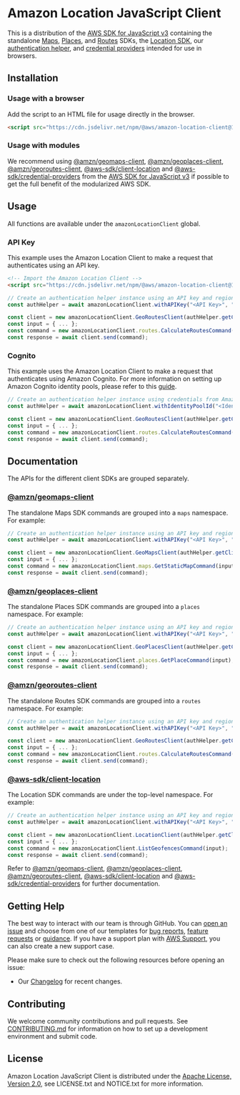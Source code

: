 # Amazon Location JavaScript Client

This is a distribution of the [AWS SDK for JavaScript v3](https://github.com/aws/aws-sdk-js-v3) containing the standalone [Maps](https://docs.aws.amazon.com/AWSJavaScriptSDK/v3/latest/Package/-amzn-geomaps-client/), [Places](https://docs.aws.amazon.com/AWSJavaScriptSDK/v3/latest/Package/-amzn-geoplaces-client/), and [Routes](https://docs.aws.amazon.com/AWSJavaScriptSDK/v3/latest/Package/-amzn-georoutes-client/) SDKs, the [Location SDK](https://docs.aws.amazon.com/AWSJavaScriptSDK/v3/latest/Package/-aws-sdk-client-location/), our [authentication helper](https://github.com/aws-geospatial/amazon-location-utilities-auth-helper-js), and [credential providers](https://docs.aws.amazon.com/AWSJavaScriptSDK/v3/latest/Package/-aws-sdk-credential-providers/) intended for use in browsers.

## Installation

### Usage with a browser

Add the script to an HTML file for usage directly in the browser.

```html
<script src="https://cdn.jsdelivr.net/npm/@aws/amazon-location-client@1"></script>
```

### Usage with modules

We recommend using [@amzn/geomaps-client](https://docs.aws.amazon.com/AWSJavaScriptSDK/v3/latest/Package/-amzn-geomaps-client/), [@amzn/geoplaces-client](https://docs.aws.amazon.com/AWSJavaScriptSDK/v3/latest/Package/-amzn-geoplaces-client/), [@amzn/georoutes-client](https://docs.aws.amazon.com/AWSJavaScriptSDK/v3/latest/Package/-amzn-georoutes-client/), [@aws-sdk/client-location](https://docs.aws.amazon.com/AWSJavaScriptSDK/v3/latest/Package/-aws-sdk-client-location/) and [@aws-sdk/credential-providers](https://docs.aws.amazon.com/AWSJavaScriptSDK/v3/latest/Package/-aws-sdk-credential-providers/) from the [AWS SDK for JavaScript v3](https://github.com/aws/aws-sdk-js-v3) if possible to get the full benefit of the modularized AWS SDK.

## Usage

All functions are available under the `amazonLocationClient` global.

### API Key

This example uses the Amazon Location Client to make a request that authenticates using an API key.

```html
<!-- Import the Amazon Location Client -->
<script src="https://cdn.jsdelivr.net/npm/@aws/amazon-location-client@1"></script>
```

```javascript
// Create an authentication helper instance using an API key and region
const authHelper = await amazonLocationClient.withAPIKey("<API Key>", "<Region>");

const client = new amazonLocationClient.GeoRoutesClient(authHelper.getClientConfig());
const input = { ... };
const command = new amazonLocationClient.routes.CalculateRoutesCommand(input);
const response = await client.send(command);
```

### Cognito

This example uses the Amazon Location Client to make a request that authenticates using Amazon Cognito. For more information on setting up Amazon Cognito identity pools, please refer to this [guide](https://docs.aws.amazon.com/location/latest/developerguide/authenticating-using-cognito.html).

```javascript
// Create an authentication helper instance using credentials from Amazon Cognito
const authHelper = await amazonLocationClient.withIdentityPoolId("<Identity Pool ID>");

const client = new amazonLocationClient.GeoRoutesClient(authHelper.getClientConfig());
const input = { ... };
const command = new amazonLocationClient.routes.CalculateRoutesCommand(input);
const response = await client.send(command);
```

## Documentation

The APIs for the different client SDKs are grouped separately.

### [@amzn/geomaps-client](https://docs.aws.amazon.com/AWSJavaScriptSDK/v3/latest/Package/-amzn-geomaps-client/)

The standalone Maps SDK commands are grouped into a `maps` namespace. For example:

```javascript
// Create an authentication helper instance using an API key and region
const authHelper = await amazonLocationClient.withAPIKey("<API Key>", "<Region>");

const client = new amazonLocationClient.GeoMapsClient(authHelper.getClientConfig());
const input = { ... };
const command = new amazonLocationClient.maps.GetStaticMapCommand(input);
const response = await client.send(command);
```

### [@amzn/geoplaces-client](https://docs.aws.amazon.com/AWSJavaScriptSDK/v3/latest/Package/-amzn-geoplaces-client/)

The standalone Places SDK commands are grouped into a `places` namespace. For example:

```javascript
// Create an authentication helper instance using an API key and region
const authHelper = await amazonLocationClient.withAPIKey("<API Key>", "<Region>");

const client = new amazonLocationClient.GeoPlacesClient(authHelper.getClientConfig());
const input = { ... };
const command = new amazonLocationClient.places.GetPlaceCommand(input);
const response = await client.send(command);
```

### [@amzn/georoutes-client](https://docs.aws.amazon.com/AWSJavaScriptSDK/v3/latest/Package/-amzn-georoutes-client/)

The standalone Routes SDK commands are grouped into a `routes` namespace. For example:

```javascript
// Create an authentication helper instance using an API key and region
const authHelper = await amazonLocationClient.withAPIKey("<API Key>", "<Region>");

const client = new amazonLocationClient.GeoRoutesClient(authHelper.getClientConfig());
const input = { ... };
const command = new amazonLocationClient.routes.CalculateRoutesCommand(input);
const response = await client.send(command);
```

### [@aws-sdk/client-location](https://docs.aws.amazon.com/AWSJavaScriptSDK/v3/latest/Package/-aws-sdk-client-location/)

The Location SDK commands are under the top-level namespace. For example:

```javascript
// Create an authentication helper instance using an API key and region
const authHelper = await amazonLocationClient.withAPIKey("<API Key>", "<Region>");

const client = new amazonLocationClient.LocationClient(authHelper.getClientConfig());
const input = { ... };
const command = new amazonLocationClient.ListGeofencesCommand(input);
const response = await client.send(command);
```

Refer to [@amzn/geomaps-client](https://docs.aws.amazon.com/AWSJavaScriptSDK/v3/latest/Package/-amzn-geomaps-client/), [@amzn/geoplaces-client](https://docs.aws.amazon.com/AWSJavaScriptSDK/v3/latest/Package/-amzn-geoplaces-client/), [@amzn/georoutes-client](https://docs.aws.amazon.com/AWSJavaScriptSDK/v3/latest/Package/-amzn-georoutes-client/), [@aws-sdk/client-location](https://docs.aws.amazon.com/AWSJavaScriptSDK/v3/latest/Package/-aws-sdk-client-location/) and [@aws-sdk/credential-providers](https://docs.aws.amazon.com/AWSJavaScriptSDK/v3/latest/Package/-aws-sdk-credential-providers/) for further documentation.

## Getting Help

The best way to interact with our team is through GitHub.
You can [open an issue](https://github.com/aws-geospatial/amazon-location-client-js/issues/new/choose) and choose from one of our templates for
[bug reports](https://github.com/aws-geospatial/amazon-location-client-js/issues/new?assignees=&labels=bug%2C+needs-triage&template=---bug-report.md&title=),
[feature requests](https://github.com/aws-geospatial/amazon-location-client-js/issues/new?assignees=&labels=feature-request&template=---feature-request.md&title=)
or [guidance](https://github.com/aws-geospatial/amazon-location-client-js/issues/new?assignees=&labels=guidance%2C+needs-triage&template=---questions---help.md&title=).
If you have a support plan with [AWS Support](https://aws.amazon.com/premiumsupport/), you can also create a new support case.

Please make sure to check out the following resources before opening an issue:

- Our [Changelog](CHANGELOG.md) for recent changes.

## Contributing

We welcome community contributions and pull requests. See [CONTRIBUTING.md](CONTRIBUTING.md) for information on how to set up a development environment and submit code.

## License

Amazon Location JavaScript Client is distributed under the
[Apache License, Version 2.0](http://www.apache.org/licenses/LICENSE-2.0),
see LICENSE.txt and NOTICE.txt for more information.
